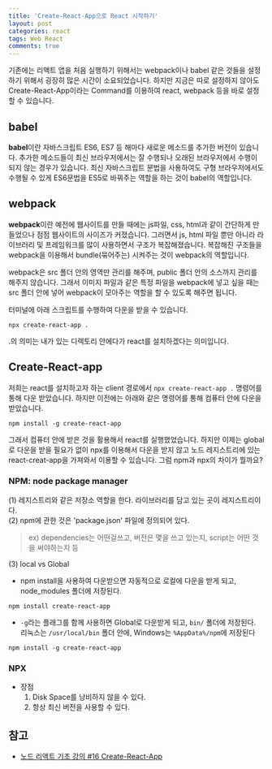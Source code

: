 ```yaml
---
title: 'Create-React-App으로 React 시작하기'
layout: post
categories: react
tags: Web React
comments: true
---
```


기존에는 리액트 앱을 처음 실행하기 위해서는 webpack이나 babel 같은 것들을 설정하기 위해서 굉장히 많은 시간이 소요되었습니다. 하지만 지금은 따로 설정하지 않아도 Create-React-App이라는 Command를 이용하여 react, webpack 등을 바로 설정할 수 있습니다.

## babel
**babel**이란 자바스크립트 ES6, ES7 등 해마다 새로운 메소드를 추가한 버전이 있습니다. 추가한 메소드들이 최신 브라우저에서는 잘 수행되나 오래된 브라우저에서 수행이 되지 않는 경우가 있습니다. 최신 자바스크립트 문법을 사용하여도 구형 브라우저에서도 수행될 수 있게 ES6문법을 ES5로 바꿔주는 역할을 하는 것이 babel의 역할입니다.

## webpack
**webpack**이란 예전에 웹사이트를 만들 때에는 js파일, css, html과 같이 간단하게 만들었으나 점점 웹사이트의 사이즈가 커졌습니다. 그러면서 js, html 파일 뿐만 아니라 라이브러리 및 프레임워크를 많이 사용하면서 구조가 복잡해졌습니다. 복잡해진 구조들을 webpack을 이용해서 bundle(묶어주는) 시켜주는 것이 webpack의 역할입니다.  

webpack은 src 폴더 안의 영역만 관리를 해주며, public 폴더 안의 소스까지 관리를 해주지 않습니다. 그래서 이미지 파일과 같은 특정 파일을 webpack에 넣고 싶을 때는 src 폴더 안에 넣어 webpack이 모아주는 역할을 할 수 있도록 해주면 됩니다.

터미널에 아래 스크립트를 수행하여 다운을 받을 수 있습니다.
```
npx create-react-app .
```
.의 의미는 내가 있는 디렉토리 안에다가 react를 설치하겠다는 의미입니다.

## Create-React-app
저희는 react를 설치하고자 하는 client 경로에서 `npx create-react-app .` 명령어를 통해 다운 받았습니다. 하지만 이전에는 아래와 같은 명령어를 통해 컴퓨터 안에 다운을 받았습니다.
```
npm install -g create-react-app
```
그래서 컴퓨터 안에 받은 것을 활용해서 react를 실행했었습니다. 하지만 이제는 global로 다운을 받을 필요가 없이 npx를 이용해서 다운을 받지 않고 노드 레지스트리에 있는 react-creat-app을 가져와서 이용할 수 있습니다. 그럼 npm과 npx의 차이가 뭘까요? 
### NPM: node package manager
(1) 레지스트리와 같은 저장소 역할을 한다. 라이브러리를 담고 있는 곳이 레지스트리이다.  
(2) npm에 관한 것은 'package.json' 파일에 정의되어 있다.  
>ex) dependencies는 어떤걸쓰고, 버전은 몇을 쓰고 있는지, script는 어떤 것을 써야하는지 등  

(3) local vs Global  
  - npm install을 사용하여 다운받으면 자동적으로 로컬에 다운을 받게 되고, node_modules 폴더에 저장된다.
  ```
  npm install create-react-app
  ```
  - `-g`라는 플래그를 함께 사용하면 Global로 다운받게 되고, `bin/` 폴더에 저장된다. 리눅스는 `/usr/local/bin` 폴더 안에, Windows는 `%AppData%/npm`에 저장된다  
  ```
  npm install -g create-react-app
  ```
### NPX
  - 장점
    1. Disk Space를 낭비하지 않을 수 있다.
    2. 항상 최신 버전을 사용할 수 있다.



## 참고
- [노드 리액트 기초 강의 #16 Create-React-App](https://www.youtube.com/watch?v=P4gXaWZz30Q) 

<!--author-->